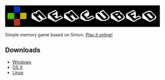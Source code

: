 ![logo](https://github.com/kyleconroy/memcubed/raw/master/header.png)

Simple memory game based on Simon. [Play it online!](http://kyleconroy.github.io/memcubed)

## Downloads

- [Windows](https://github.com/kyleconroy/memcubed/releases/download/v1.0/memcubed-windows.zip)
- [OS X](https://github.com/kyleconroy/memcubed/releases/download/v1.0/memcubed-osx.zip)
- [Linux](https://github.com/kyleconroy/memcubed/releases/download/v1.0/memcubed-linux.zip)

